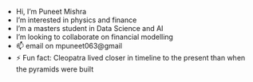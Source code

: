 - Hi, I’m Puneet Mishra
- I’m interested in physics and finance
- I’m a masters student in Data Science and AI
- I’m looking to collaborate on financial modelling
- 📫 email on mpuneet063@gmail
- ⚡ Fun fact: Cleopatra lived closer in timeline to the present than when the pyramids were built
<!---
mpuneet063/mpuneet063 is a ✨ special ✨ repository because its `README.md` (this file) appears on your GitHub profile.
You can click the Preview link to take a look at your changes.
--->
